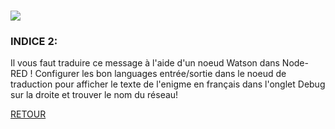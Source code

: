# ![](/assets/undercover.png)

### INDICE 2: 

Il vous faut traduire ce message à l'aide d'un noeud Watson dans Node-RED ! Configurer les bon languages entrée/sortie dans le noeud de traduction pour afficher le texte de l'enigme en français dans l'onglet Debug sur la droite et trouver le nom du réseau!

<a href="javascript:history.back()">RETOUR</a>
